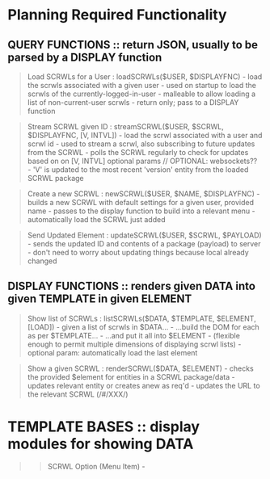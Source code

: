 # Planning Required Functionality



## QUERY FUNCTIONS :: return JSON, usually to be parsed by a DISPLAY function

> Load SCRWLs for a User : loadSCRWLs($USER, $DISPLAYFNC)
    - load the scrwls associated with a given user
    - used on startup to load the scrwls of the currently-logged-in-user
    - malleable to allow loading a list of non-current-user scrwls
    - return only; pass to a DISPLAY function

> Stream SCRWL given ID : streamSCRWL($USER, $SCRWL, $DISPLAYFNC, [V, INTVL])
    - load the scrwl associated with a user and scrwl id
    - used to stream a scrwl, also subscribing to future updates from the SCRWL
    - polls the SCRWL regularly to check for updates based on on [V, INTVL] optional params // OPTIONAL: websockets??
    - 'V' is updated to the most recent 'version' entity from the loaded SCRWL package

> Create a new SCRWL : newSCRWL($USER, $NAME, $DISPLAYFNC)
    - builds a new SCRWL with default settings for a given user, provided name
    - passes to the display function to build into a relevant menu
    - automatically load the SCRWL just added

> Send Updated Element : updateSCRWL($USER, $SCRWL, $PAYLOAD)
    - sends the updated ID and contents of a package (payload) to server
    - don't need to worry about updating things because local already changed
    

## DISPLAY FUNCTIONS :: renders given DATA into given TEMPLATE in given ELEMENT

> Show list of SCRWLs : listSCRWLs($DATA, $TEMPLATE, $ELEMENT, [LOAD])
    - given a list of scrwls in $DATA...
    - ...build the DOM for each as per $TEMPLATE...
    - ...and put it all into $ELEMENT
    - (flexible enough to permit multiple dimensions of displaying scrwl lists)
    - optional param: automatically load the last element

> Show a given SCRWL : renderSCRWL($DATA, $ELEMENT)
    - checks the provided $element for entities in a SCRWL package/data
    - updates relevant entity or creates anew as req'd
    - updates the URL to the relevant SCRWL (/#/XXX/)


# TEMPLATE BASES :: display modules for showing DATA

>> SCRWL Option (Menu Item) - <a></a>